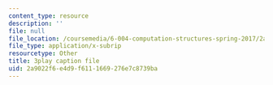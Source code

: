 ```yaml
---
content_type: resource
description: ''
file: null
file_location: /coursemedia/6-004-computation-structures-spring-2017/2a9022f6e4d9f6111669276e7c8739ba_SlwUHJ4kgjI.srt
file_type: application/x-subrip
resourcetype: Other
title: 3play caption file
uid: 2a9022f6-e4d9-f611-1669-276e7c8739ba
---
```


